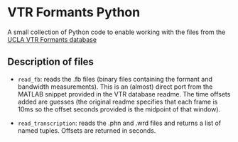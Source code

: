 # VTR Formants Python

A small collection of Python code to enable working with the files from the [UCLA VTR Formants database](http://www.seas.ucla.edu/spapl/VTRFormants.html)

## Description of files 

* `read_fb`: reads the .fb files (binary files containing the formant and bandwidth measurements). This is an (almost) direct port from the MATLAB snippet provided in the VTR database readme. The time offsets added are guesses (the original readme specifies that each frame is 10ms so the offset seconds provided is the midpoint of that window).

* `read_transcription`: reads the .phn and .wrd files and returns a list of named tuples. Offsets are returned in seconds. 